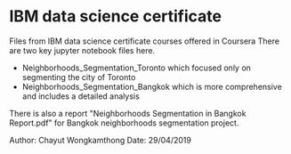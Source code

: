 # IBM data science certificate
Files from IBM data science certificate courses offered in Coursera
There are two key jupyter notebook files here. 
   - Neighborhoods_Segmentation_Toronto which focused only on segmenting the city of Toronto
   - Neighborhoods_Segmentation_Bangkok which is more comprehensive and includes a detailed analysis

There is also a report "Neighborhoods Segmentation in Bangkok Report.pdf" for Bangkok neighborhoods segmentation project.

Author: Chayut Wongkamthong
Date: 29/04/2019
